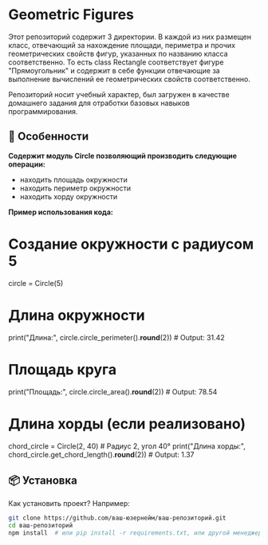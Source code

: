 # Geometric Figures

Этот репозиторий содержит 3 директории. В каждой из них размещен класс, отвечающий за нахождение площади, периметра и прочих геометрических свойств фигур, указанных по названию класса соответственно. 
То есть class Rectangle соответствует фигуре "Прямоугольник" и содержит в себе функции отвечающие за выполнение вычислений ее геометрических свойств соответственно. 

Репозиторий носит учебный характер, был загружен в качестве домашнего задания для отработки базовых навыков программирования.

## 🚀 Особенности
**Содержит модуль Circle позволяющий производить следующие операции:**
- находить площадь окружности
- находить периметр окружности
- находить хорду окружности

**Пример использования кода:**

# Создание окружности с радиусом 5
circle = Circle(5)

# Длина окружности
print("Длина:", circle.circle_perimeter().__round__(2))  # Output: 31.42

# Площадь круга
print("Площадь:", circle.circle_area().__round__(2))     # Output: 78.54

# Длина хорды (если реализовано)
chord_circle = Circle(2, 40)  # Радиус 2, угол 40°
print("Длина хорды:", chord_circle.get_chord_length().__round__(2))  # Output: 1.37


## 📦 Установка

Как установить проект? Например:

```bash
git clone https://github.com/ваш-юзернейм/ваш-репозиторий.git
cd ваш-репозиторий
npm install  # или pip install -r requirements.txt, или другой менеджер пакетов
